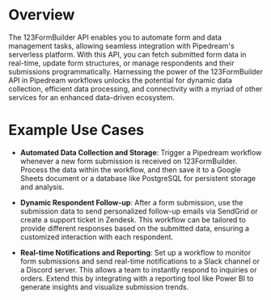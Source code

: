 # Overview

The 123FormBuilder API enables you to automate form and data management tasks, allowing seamless integration with Pipedream's serverless platform. With this API, you can fetch submitted form data in real-time, update form structures, or manage respondents and their submissions programmatically. Harnessing the power of the 123FormBuilder API in Pipedream workflows unlocks the potential for dynamic data collection, efficient data processing, and connectivity with a myriad of other services for an enhanced data-driven ecosystem.

# Example Use Cases

- **Automated Data Collection and Storage**: Trigger a Pipedream workflow whenever a new form submission is received on 123FormBuilder. Process the data within the workflow, and then save it to a Google Sheets document or a database like PostgreSQL for persistent storage and analysis.

- **Dynamic Respondent Follow-up**: After a form submission, use the submission data to send personalized follow-up emails via SendGrid or create a support ticket in Zendesk. This workflow can be tailored to provide different responses based on the submitted data, ensuring a customized interaction with each respondent.

- **Real-time Notifications and Reporting**: Set up a workflow to monitor form submissions and send real-time notifications to a Slack channel or a Discord server. This allows a team to instantly respond to inquiries or orders. Extend this by integrating with a reporting tool like Power BI to generate insights and visualize submission trends.
